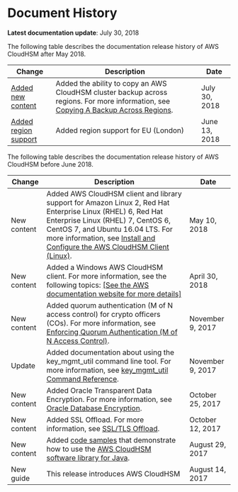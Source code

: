 # Document History<a name="document-history"></a>

**Latest documentation update**: July 30, 2018

The following table describes the documentation release history of AWS CloudHSM after May 2018\.

| Change | Description | Date | 
| --- |--- |--- |
| [Added new content](#document-history) | Added the ability to copy an AWS CloudHSM cluster backup across regions\. For more information, see [Copying A Backup Across Regions](http://docs.aws.amazon.com/cloudhsm/latest/userguide/copy-backup-to-region.html)\. | July 30, 2018 | 
| [Added region support](#document-history) | Added region support for EU \(London\) | June 13, 2018 | 

The following table describes the documentation release history of AWS CloudHSM before June 2018\.


| Change | Description | Date | 
| --- | --- | --- | 
| New content |  Added AWS CloudHSM client and library support for Amazon Linux 2, Red Hat Enterprise Linux \(RHEL\) 6, Red Hat Enterprise Linux \(RHEL\) 7, CentOS 6, CentOS 7, and Ubuntu 16\.04 LTS\. For more information, see [Install and Configure the AWS CloudHSM Client \(Linux\)](install-and-configure-client-linux.md)\.   | May 10, 2018 | 
| New content |  Added a Windows AWS CloudHSM client\. For more information, see the following topics: [\[See the AWS documentation website for more details\]](http://docs.aws.amazon.com/cloudhsm/latest/userguide/document-history.html)  | April 30, 2018 | 
| New content |  Added quorum authentication \(M of N access control\) for crypto officers \(COs\)\. For more information, see [Enforcing Quorum Authentication \(M of N Access Control\)](quorum-authentication.md)\.   | November 9, 2017 | 
| Update |  Added documentation about using the key\_mgmt\_util command line tool\. For more information, see [key\_mgmt\_util Command Reference](key_mgmt_util-reference.md)\.   | November 9, 2017 | 
| New content |  Added Oracle Transparent Data Encryption\. For more information, see [Oracle Database Encryption](oracle-tde.md)\.   | October 25, 2017 | 
| New content |  Added SSL Offload\. For more information, see [SSL/TLS Offload](ssl-offload.md)\.   | October 12, 2017 | 
| New content |  Added [code samples](java-library-sample.md) that demonstrate how to use the [AWS CloudHSM software library for Java](java-library.md)\.   | August 29, 2017 | 
| New guide |  This release introduces AWS CloudHSM  | August 14, 2017 | 